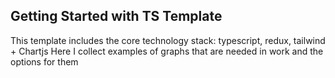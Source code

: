 ## Getting Started with TS Template

This template includes the core technology stack: typescript, redux, tailwind + Chartjs
Here I collect examples of graphs that are needed in work and the options for them
